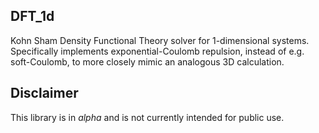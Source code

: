 ## DFT_1d

Kohn Sham Density Functional Theory solver for 1-dimensional
systems. Specifically implements exponential-Coulomb repulsion, instead of e.g. soft-Coulomb, to more closely mimic an analogous 3D calculation. 

## Disclaimer
This library is in *alpha* and is not currently intended for public use.
